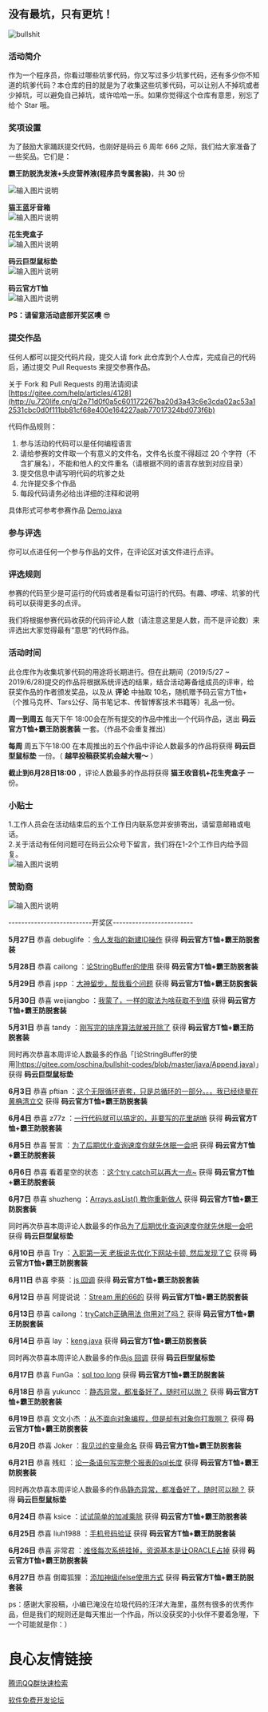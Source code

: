 ## 没有最坑，只有更坑！

![bullshit](resource/bullshit.png)

### 活动简介

作为一个程序员，你看过哪些坑爹代码，你又写过多少坑爹代码，还有多少你不知道的坑爹代码？本仓库的目的就是为了收集这些坑爹代码，可以让别人不掉坑或者少掉坑，可以避免自己掉坑，或许哈哈一乐。如果你觉得这个仓库有意思，别忘了给个 Star 哦。


### 奖项设置

为了鼓励大家踊跃提交代码，也刚好是码云 6 周年 666 之际，我们给大家准备了一些奖品。它们是：
  
 **霸王防脱洗发液+头皮营养液(程序员专属套装)**，共 **30** 份

![输入图片说明](https://images.gitee.com/uploads/images/2019/0520/154609_e88c976b_1899542.png "200-霸王洗发水.png")

 **猫王蓝牙音箱**   
![输入图片说明](https://images.gitee.com/uploads/images/2019/0524/104605_3b1116be_1899542.jpeg "300-猫王收音机.jpg")

 **花生壳盒子**   
![输入图片说明](https://images.gitee.com/uploads/images/2019/0524/104631_a035813f_1899542.png "200-400花生壳盒子.png")

 **码云巨型鼠标垫**   
![输入图片说明](https://images.gitee.com/uploads/images/2019/0514/150323_f40a68bf_1899542.jpeg "200鼠标垫.jpg")

 **码云官方T恤**   
![输入图片说明](https://images.gitee.com/uploads/images/2019/0514/150102_d100ec5d_1899542.png "200T.png")   
   

 **PS：请留意活动底部开奖区噢**    :sunglasses:     
  
 

### 提交作品

任何人都可以提交代码片段，提交人请 fork 此仓库到个人仓库，完成自己的代码后，通过提交 Pull Requests 来提交参赛作品。 

关于 Fork 和 Pull Requests 的用法请阅读 [https://gitee.com/help/articles/4128](http://u.720life.cn/g/2e71d0f0a5c601172267ba20d3a43c6e3cda02ac53a12531cbc0d0f111bb81cf68e400e164227aab77017324bd073f6b) 

代码作品规则：

1. 参与活动的代码可以是任何编程语言
2. 请给参赛的文件取一个有意义的文件名，文件名长度不得超过 20 个字符（不含扩展名），不能和他人的文件重名（请根据不同的语言存放到对应目录）
3. 提交信息中请写明代码的坑爹之处
4. 允许提交多个作品
5. 每段代码请务必给出详细的注释和说明

具体形式可参考参赛作品 [Demo.java](java/Demo.java)


### 参与评选

你可以点进任何一个参与作品的文件，在评论区对该文件进行点评。
 

### 评选规则

参赛的代码至少是可运行的代码或者是看似可运行的代码。有趣、啰嗦、坑爹的代码可以获得更多的点评。

我们将根据参赛代码收获的代码评论人数（请注意这里是人数，而不是评论数）来评选出大家觉得最有“意思”的代码作品。  

### 活动时间

此仓库作为收集坑爹代码的用途将长期进行。但在此期间（2019/5/27 ~ 2019/6/28)提交的作品将根据系统评选的结果，结合活动筹备组成员的评审，给获奖作品的作者颁发奖品，以及从 **评论** 中抽取 10名，随机赠予码云官方T恤+（个推马克杯、Tars公仔、简书笔记本、传智博客技术书籍等）礼品一份。

 

 **周一到周五** 每天下午 18:00会在所有提交的作品中推出一个代码作品，送出 **码云官方T恤+霸王防脱套装** 一套。（作品不会重复推出） 
   
   
 **每周** 周五下午18:00 在本周推出的五个作品中评论人数最多的作品将获得 **码云巨型鼠标垫** 一份。（ **越早投稿获奖机会越大喔～** ）
  
  
 **截止到6月28日18:00** ，评论人数最多的作品将获得 **猫王收音机+花生壳盒子** 一份。


  
###  小贴士
 1.工作人员会在活动结束后的五个工作日内联系您并安排寄出，请留意邮箱或电话。  
 2.关于活动有任何问题可在码云公众号下留言，我们将在1-2个工作日内给予回复。  
![输入图片说明](https://images.gitee.com/uploads/images/2019/0514/151233_a16e7749_1899542.png "150码云公众号二维码.png") 


### 赞助商
![输入图片说明](https://images.gitee.com/uploads/images/2019/0603/184947_4e9f93ab_1899542.png "赞助商logo.png")   

  

  
  
  


--------------------------开奖区-------------------------

 **5月27日**  恭喜 debuglife ：[令人发指的新建ID操作](http://u.720life.cn/g/2e71d0f0a5c601172267ba20d3a43c6e8b998b337ae28c4e7e52f0068d9d8a8f3c98d1a04ea41e729f890d19683fae8d8d03a9e460351a85809f0f158b3bd771b440d07834aaa462e882fb4fe2d4d850)   获得   **码云官方T恤+霸王防脱套装**     
      
 **5月28日** 恭喜 cailong   ：[论StringBuffer的使用](http://u.720life.cn/g/2e71d0f0a5c601172267ba20d3a43c6e8b998b337ae28c4e7e52f0068d9d8a8f3c98d1a04ea41e729f890d19683fae8d877fcbcc8bd975448ee5473fa41e7f1bc49d049284ddfdf74be14af52f26c193)    获得   **码云官方T恤+霸王防脱套装**     

 **5月29日** 恭喜  jspp  ：[大神留步，帮我看个问题](http://u.720life.cn/g/2e71d0f0a5c601172267ba20d3a43c6e8b998b337ae28c4e7e52f0068d9d8a8f3c98d1a04ea41e729f890d19683fae8dc0ae412add3ad7c192bc401fbe132d1cd7a31524b2114495316d4b6f027e39cf)    获得   **码云官方T恤+霸王防脱套装**   
   
 **5月30日** 恭喜  weijiangbo  ：[我蒙了，一样的取法为啥获取不到值](http://u.720life.cn/g/2e71d0f0a5c601172267ba20d3a43c6e8b998b337ae28c4e7e52f0068d9d8a8f3c98d1a04ea41e729f890d19683fae8d7e72f0a97357ab7d97cbda6c485d5f158843db46f5b376ff97466f49e2b74a15)    获得   **码云官方T恤+霸王防脱套装**   
  
 **5月31日** 恭喜  tandy  ：[刚写完的排序算法就被开除了](http://u.720life.cn/g/2e71d0f0a5c601172267ba20d3a43c6e8b998b337ae28c4e7e52f0068d9d8a8f3c98d1a04ea41e729f890d19683fae8d262ba4b6d4d98043bcbd7bce0bb8572fc7db5df05249144f6775ac83cb9b9e90)    获得   **码云官方T恤+霸王防脱套装**  
   
 同时再次恭喜本周评论人数最多的作品「[论StringBuffer的使用]https://gitee.com/oschina/bullshit-codes/blob/master/java/Append.java)」获得  **码云巨型鼠标垫**   
  
**6月3日** 恭喜  pftian  ：[这个无限循环嵌套，只是总循环的一部分。。。我已经绕晕在黄桷湾立交](http://u.720life.cn/g/2e71d0f0a5c601172267ba20d3a43c6e8b998b337ae28c4e7e52f0068d9d8a8f3c98d1a04ea41e729f890d19683fae8dc39280fbe5cd5fe564ac5a811c0ad84a51e27143a2ce2d56aa60a80e28262f53)    获得   **码云官方T恤+霸王防脱套装**  
   
**6月4日** 恭喜  z77z  ：[一行代码就可以搞定的，非要写的花里胡哨](http://u.720life.cn/g/2e71d0f0a5c601172267ba20d3a43c6e8b998b337ae28c4e7e52f0068d9d8a8f3c98d1a04ea41e729f890d19683fae8de12b52d810b146865b20dc0411bb89734bf6e1cd68fd87deedb85b3b332c922b)    获得   **码云官方T恤+霸王防脱套装** 

**6月5日** 恭喜  誓言  ：[为了后期优化查询速度你就先休眠一会吧](http://u.720life.cn/g/2e71d0f0a5c601172267ba20d3a43c6e8b998b337ae28c4e7e52f0068d9d8a8f3c98d1a04ea41e729f890d19683fae8d2e1ff61ca37fcff04e2144fa2b408203c338c97c7e1ff5981ac315f2c571e144)    获得   **码云官方T恤+霸王防脱套装**   
  
**6月6日** 恭喜  看着星空的状态  ：[这个try catch可以再大一点~](http://u.720life.cn/g/2e71d0f0a5c601172267ba20d3a43c6e8b998b337ae28c4e7e52f0068d9d8a8f3c98d1a04ea41e729f890d19683fae8d87f7186b10563db7f5c55504193bbf46c0920ccefe5d0b0ec6b02e8c6557a88b)    获得   **码云官方T恤+霸王防脱套装**   
  
**6月7日** 恭喜  shuzheng  ：[Arrays.asList() 教你重新做人](http://u.720life.cn/g/2e71d0f0a5c601172267ba20d3a43c6e8b998b337ae28c4e7e52f0068d9d8a8f3c98d1a04ea41e729f890d19683fae8d85e307d3ba88bc00a1e9efc7fb1773974e6d38cfae9a729320e5144c810d1997)    获得   **码云官方T恤+霸王防脱套装**   
  
同时再次恭喜本周评论人数最多的作品[为了后期优化查询速度你就先休眠一会吧](http://u.720life.cn/g/2e71d0f0a5c601172267ba20d3a43c6e8b998b337ae28c4e7e52f0068d9d8a8f3c98d1a04ea41e729f890d19683fae8d2e1ff61ca37fcff04e2144fa2b408203c338c97c7e1ff5981ac315f2c571e144)   获得  **码云巨型鼠标垫**   

**6月10日** 恭喜  Try  ：[入职第一天 老板说先优化下网站卡顿, 然后发现了它](http://u.720life.cn/g/2e71d0f0a5c601172267ba20d3a43c6e8b998b337ae28c4e7e52f0068d9d8a8f3c98d1a04ea41e729f890d19683fae8ddf55520b888284592870fe507dc052fde83d2d3d36499b09b2b5647bf7434da36f6f7b55ee9f896f201d0ec706dd05664cce969d9a7cea68ba5428a28bd9c9d4)    获得   **码云官方T恤+霸王防脱套装**  
  
**6月11日** 恭喜  李葵  ：[js 回调](http://u.720life.cn/g/2e71d0f0a5c601172267ba20d3a43c6e8b998b337ae28c4e7e52f0068d9d8a8f3c98d1a04ea41e729f890d19683fae8d359d0030a951b1ed1c64b7073e1fb3d7c79027c62fbe6b05612e3da3039c7ebf)    获得   **码云官方T恤+霸王防脱套装**  
     
**6月12日** 恭喜  阿提说说  ：[Stream 用的66的](http://u.720life.cn/g/2e71d0f0a5c601172267ba20d3a43c6e8b998b337ae28c4e7e52f0068d9d8a8f3c98d1a04ea41e729f890d19683fae8dbeaf67244119848e39b1c7e7b6e6b0838c93980e49f289fce12ecd3d866b221d)    获得   **码云官方T恤+霸王防脱套装**   
  
**6月13日** 恭喜  cailong  ：[tryCatch正确用法 你用对了吗？](http://u.720life.cn/g/2e71d0f0a5c601172267ba20d3a43c6e8b998b337ae28c4e7e52f0068d9d8a8f3c98d1a04ea41e729f890d19683fae8dbef4417818d63121e5fe6b112334a387581c01c0e7290d19e1462f88082874a7)    获得   **码云官方T恤+霸王防脱套装**   
  
**6月14日** 恭喜  lay  ：[keng.java](http://u.720life.cn/g/2e71d0f0a5c601172267ba20d3a43c6e8b998b337ae28c4e7e52f0068d9d8a8f3c98d1a04ea41e729f890d19683fae8d4cf5ea43599cc4c2b53dcbb37da987011d10aa8c01fbe6e4999a82433c2db55c)    获得   **码云官方T恤+霸王防脱套装**   
  
同时再次恭喜本周评论人数最多的作品[js 回调](http://u.720life.cn/g/2e71d0f0a5c601172267ba20d3a43c6e8b998b337ae28c4e7e52f0068d9d8a8f3c98d1a04ea41e729f890d19683fae8d359d0030a951b1ed1c64b7073e1fb3d7c79027c62fbe6b05612e3da3039c7ebf)   获得  **码云巨型鼠标垫**   
  
**6月17日** 恭喜  FunGa  ：[sql too long](http://u.720life.cn/g/2e71d0f0a5c601172267ba20d3a43c6e8b998b337ae28c4e7e52f0068d9d8a8f3c98d1a04ea41e729f890d19683fae8d83335effa16fde6a4e7f456ef4a65549e22474abc326b391bb97f7f408d8d489)    获得   **码云官方T恤+霸王防脱套装**  
    
**6月18日** 恭喜  yukuncc  ：[静态异常，都准备好了，随时可以抛？](http://u.720life.cn/g/2e71d0f0a5c601172267ba20d3a43c6e8b998b337ae28c4e7e52f0068d9d8a8f3c98d1a04ea41e729f890d19683fae8d2325fbc01c787c9c80634fe8d907632b9fd22da7c5398bbca6acf69eefa264cc)    获得   **码云官方T恤+霸王防脱套装**  
  
**6月19日** 恭喜  文文小杰  ：[从不面向对象编程，但是却有对象你打我啊？](http://u.720life.cn/g/2e71d0f0a5c601172267ba20d3a43c6e8b998b337ae28c4e7e52f0068d9d8a8f3c98d1a04ea41e729f890d19683fae8de8092bd6853a25eb44c3eabc5cbf1a12af47beaba4708a60797fef040aef4219)    获得   **码云官方T恤+霸王防脱套装**  
  
**6月20日** 恭喜  Joker  ：[我见过的变量命名](http://u.720life.cn/g/2e71d0f0a5c601172267ba20d3a43c6e8b998b337ae28c4e7e52f0068d9d8a8f3c98d1a04ea41e729f890d19683fae8df3e9de41c98f84f968abce0af32b1a77a9394cea436558a7f1f00bfc41bd8b0d)    获得   **码云官方T恤+霸王防脱套装**  
  
**6月21日** 恭喜  残虹  ：[论一条语句写完整个报表的sql长度](http://u.720life.cn/g/2e71d0f0a5c601172267ba20d3a43c6e8b998b337ae28c4e7e52f0068d9d8a8f3c98d1a04ea41e729f890d19683fae8d765a18fc8b5cf76e142a1c8179727091c4b599453ffd365acd0164fa157429ad)    获得   **码云官方T恤+霸王防脱套装**  
  
同时再次恭喜本周评论人数最多的作品[静态异常，都准备好了，随时可以抛？](http://u.720life.cn/g/2e71d0f0a5c601172267ba20d3a43c6e8b998b337ae28c4e7e52f0068d9d8a8f3c98d1a04ea41e729f890d19683fae8d2325fbc01c787c9c80634fe8d907632b9fd22da7c5398bbca6acf69eefa264cc)   获得  **码云巨型鼠标垫**    
  
**6月24日** 恭喜  ksice  ：[试试简单的加减乘除](http://u.720life.cn/g/2e71d0f0a5c601172267ba20d3a43c6e8b998b337ae28c4e7e52f0068d9d8a8f3c98d1a04ea41e729f890d19683fae8d0313244b070021792943ded202177ca8e42e926f50eed12956d81e4fbb7100a7)    获得   **码云官方T恤+霸王防脱套装**  
  
**6月25日** 恭喜  liuh1988  ：[手机号码验证](http://u.720life.cn/g/2e71d0f0a5c601172267ba20d3a43c6e8b998b337ae28c4e7e52f0068d9d8a8f3c98d1a04ea41e729f890d19683fae8d2555ac21c056e24a7edf2e71b6e97f6be3bd954f1f6a73ac4537ed93df16ce6b)    获得   **码云官方T恤+霸王防脱套装**  
  
**6月26日** 恭喜  非常君  ：[难怪每次系统挂掉，资源基本是让ORACLE占掉](http://u.720life.cn/g/2e71d0f0a5c601172267ba20d3a43c6e8b998b337ae28c4e7e52f0068d9d8a8f3c98d1a04ea41e729f890d19683fae8d3dd029f318a8890deb35e6fa590959b035999c76ce6519ece4f4fb6ae9dd03d5)    获得   **码云官方T恤+霸王防脱套装**  
  
**6月27日** 恭喜  倒霉狐狸  ：[添加神级ifelse使用方式](http://u.720life.cn/g/2e71d0f0a5c601172267ba20d3a43c6e8b998b337ae28c4e7e52f0068d9d8a8f3c98d1a04ea41e729f890d19683fae8df81bf0d4b0c829ba49e7d16bc8f725371311cef1d141e3692a8184fb956ddfe8)    获得   **码云官方T恤+霸王防脱套装**  
    
     
ps：感谢大家投稿，小编已淹没在垃圾代码的汪洋大海里，虽然有很多的优秀作品，但是我们的规则还是每天推出一个作品，所以没获奖的小伙伴不要着急喔，下一个可能就是你：）



 # 良心友情链接

[腾讯QQ群快速检索](http://u.720life.cn/s/8cf73f7c)

[软件免费开发论坛](http://u.720life.cn/s/bbb01dc0)